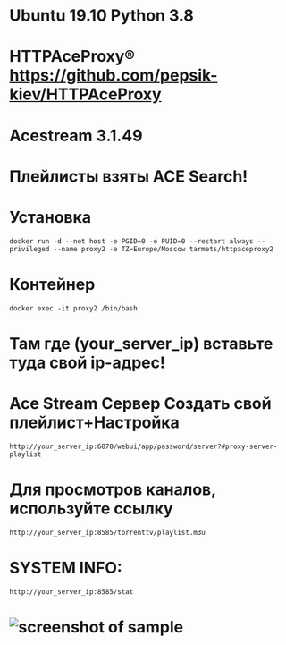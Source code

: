 # Ubuntu 19.10 Python 3.8
# HTTPAceProxy® https://github.com/pepsik-kiev/HTTPAceProxy
# Acestream 3.1.49

# Плейлисты взяты ACE Search!

# Установка

`docker run -d --net host -e PGID=0 -e PUID=0 --restart always --privileged --name proxy2 -e TZ=Europe/Moscow tarmets/httpaceproxy2`

# Контейнер
`docker exec -it proxy2 /bin/bash`

# Там где (your_server_ip) вставьте туда свой ip-адрес!

# Ace Stream Сервер Создать свой плейлист+Настройка
`http://your_server_ip:6878/webui/app/password/server?#proxy-server-playlist`

# Для просмотров каналов, используйте ссылку
`http://your_server_ip:8585/torrenttv/playlist.m3u`

# SYSTEM INFO:
`http://your_server_ip:8585/stat`

# ![screenshot of sample](https://i.ibb.co/B24647m/43434234.jpg)
